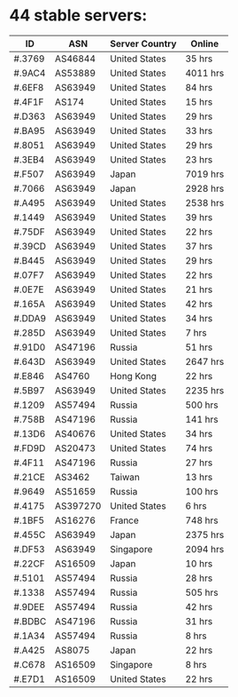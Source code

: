 # 44 stable servers:

| ID | ASN | Server Country | Online |
| ------ | ------ | ------ | ------ |
| #.3769 | AS46844 | United States | 35 hrs |
| #.9AC4 | AS53889 | United States | 4011 hrs |
| #.6EF8 | AS63949 | United States | 84 hrs |
| #.4F1F | AS174 | United States | 15 hrs |
| #.D363 | AS63949 | United States | 29 hrs |
| #.BA95 | AS63949 | United States | 33 hrs |
| #.8051 | AS63949 | United States | 29 hrs |
| #.3EB4 | AS63949 | United States | 23 hrs |
| #.F507 | AS63949 | Japan | 7019 hrs |
| #.7066 | AS63949 | Japan | 2928 hrs |
| #.A495 | AS63949 | United States | 2538 hrs |
| #.1449 | AS63949 | United States | 39 hrs |
| #.75DF | AS63949 | United States | 22 hrs |
| #.39CD | AS63949 | United States | 37 hrs |
| #.B445 | AS63949 | United States | 29 hrs |
| #.07F7 | AS63949 | United States | 22 hrs |
| #.0E7E | AS63949 | United States | 21 hrs |
| #.165A | AS63949 | United States | 42 hrs |
| #.DDA9 | AS63949 | United States | 34 hrs |
| #.285D | AS63949 | United States | 7 hrs |
| #.91D0 | AS47196 | Russia | 51 hrs |
| #.643D | AS63949 | United States | 2647 hrs |
| #.E846 | AS4760 | Hong Kong | 22 hrs |
| #.5B97 | AS63949 | United States | 2235 hrs |
| #.1209 | AS57494 | Russia | 500 hrs |
| #.758B | AS47196 | Russia | 141 hrs |
| #.13D6 | AS40676 | United States | 34 hrs |
| #.FD9D | AS20473 | United States | 74 hrs |
| #.4F11 | AS47196 | Russia | 27 hrs |
| #.21CE | AS3462 | Taiwan | 13 hrs |
| #.9649 | AS51659 | Russia | 100 hrs |
| #.4175 | AS397270 | United States | 6 hrs |
| #.1BF5 | AS16276 | France | 748 hrs |
| #.455C | AS63949 | Japan | 2375 hrs |
| #.DF53 | AS63949 | Singapore | 2094 hrs |
| #.22CF | AS16509 | Japan | 10 hrs |
| #.5101 | AS57494 | Russia | 28 hrs |
| #.1338 | AS57494 | Russia | 505 hrs |
| #.9DEE | AS57494 | Russia | 42 hrs |
| #.BDBC | AS47196 | Russia | 31 hrs |
| #.1A34 | AS57494 | Russia | 8 hrs |
| #.A425 | AS8075 | Japan | 22 hrs |
| #.C678 | AS16509 | Singapore | 8 hrs |
| #.E7D1 | AS16509 | United States | 22 hrs |

